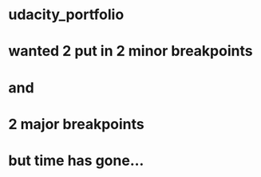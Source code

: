 # udacity_portfolio
#
# wanted 2 put in 2 minor breakpoints 
# and
# 2 major breakpoints
# but time has gone...
